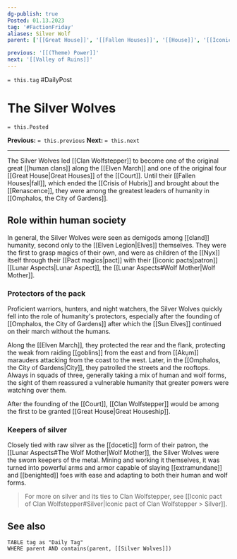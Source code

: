 ```yaml
---
dg-publish: true
Posted: 01.13.2023
tag: '#FactionFriday'
aliases: Silver Wolf
parent: ['[[Great House]]', '[[Fallen Houses]]', '[[House]]', '[[Iconic House]]', "[[Clan Wolfstepper]]"]

previous: '[[(Theme) Power]]'
next: '[[Valley of Ruins]]'
---
```

`= this.tag` #DailyPost
# The Silver Wolves
`= this.Posted`

**Previous:** `= this.previous`
**Next:** `= this.next`

---

The Silver Wolves led [[Clan Wolfstepper]] to become one of the original great [[human clans]] along the [[Elven March]] and one of the original four [[Great House|Great Houses]] of the [[Court]]. Until their [[Fallen Houses|fall]], which ended the [[Crisis of Hubris]] and brought about the [[Renascence]], they were among the greatest leaders of humanity in [[Omphalos, the City of Gardens]].

## Role within human society

In general, the Silver Wolves were seen as demigods among [[cland]] humanity, second only to the [[Elven Legion|Elves]] themselves. They were the first to grasp magics of their own, and were as children of the [[Nyx]] itself through their [[Pact magics|pact]] with their [[iconic pacts|patron]] [[Lunar Aspects|Lunar Aspect]], the [[Lunar Aspects#Wolf Mother|Wolf Mother]].

### Protectors of the pack

Proficient warriors, hunters, and night watchers, the Silver Wolves quickly fell into the role of humanity's protectors, especially after the founding of [[Omphalos, the City of Gardens]] after which the [[Sun Elves]] continued on their march without the humans.

Along the [[Elven March]], they protected the rear and the flank, protecting the weak from raiding [[goblins]] from the east and from [[Akụm]] marauders attacking from the coast to the west. Later, in the [[Omphalos, the City of Gardens|City]], they patrolled the streets and the rooftops. Always in squads of three, generally taking a mix of human and wolf forms, the sight of them reassured a vulnerable humanity that greater powers were watching over them.

After the founding of the [[Court]], [[Clan Wolfstepper]] would be among the first to be granted [[Great House|Great Houseship]].

### Keepers of silver

Closely tied with raw silver as the [[docetic]] form of their patron, the [[Lunar Aspects#The Wolf Mother|Wolf Mother]], the Silver Wolves were the sworn keepers of the metal. Mining and working it themselves, it was turned into powerful arms and armor capable of slaying [[extramundane]] and [[benighted]] foes with ease and adapting to both their human and wolf forms.

> For more on silver and its ties to Clan Wolfstepper, see [[Iconic pact of Clan Wolfstepper#Silver|Iconic pact of Clan Wolfstepper > Silver]].

## See also
```dataview
TABLE tag as "Daily Tag"
WHERE parent AND contains(parent, [[Silver Wolves]])
```
